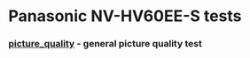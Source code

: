 # Panasonic NV-HV60EE-S tests

###  [picture_quality](picture_quality%2FREADME.md) - general picture quality test
